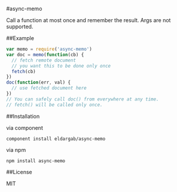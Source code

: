 #async-memo

Call a function at most once and remember the result. Args are not supported.

##Example

```javascript
var memo = require('async-memo')
var doc = memo(function(cb) {
  // fetch remote document
  // you want this to be done only once
  fetch(cb)
})
doc(function(err, val) {
  // use fetched document here
})
// You can safely call doc() from everywhere at any time.
// fetch() will be called only once.
```

##Installation

via component

```
component install eldargab/async-memo
```

via npm

```
npm install async-memo
```

##License

MIT
